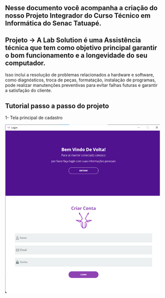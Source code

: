 ## Nesse documento você acompanha a criação do nosso Projeto Integrador do Curso Técnico em Informática do Senac Tatuapé.

## Projeto -> A Lab Solution é uma Assistência técnica que tem como objetivo principal garantir o bom funcionamento e a longevidade do seu computador.

Isso inclui a resolução de problemas relacionados a hardware e software, como diagnósticos, troca de peças, formatação, instalação de programas, pode realizar manutenções preventivas para evitar falhas futuras e garantir a satisfação do cliente.

## Tutorial passo a passo do projeto
1- Tela principal de cadastro 

![Tela de cadastro](https://github.com/Luizynhoo/Lab-Solution/blob/8671cbb73d0df31fddb9066416cef203997c04b9/img/telas/tela1.png)
